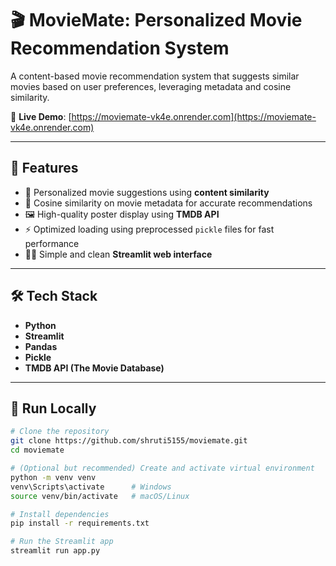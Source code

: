 # 🎬 MovieMate: Personalized Movie Recommendation System

A content-based movie recommendation system that suggests similar movies based on user preferences, leveraging metadata and cosine similarity.

🔗 **Live Demo**: [https://moviemate-vk4e.onrender.com](https://moviemate-vk4e.onrender.com)

---

## 📌 Features

- 🎯 Personalized movie suggestions using **content similarity**
- 🧠 Cosine similarity on movie metadata for accurate recommendations
- 🖼️ High-quality poster display using **TMDB API**
- ⚡ Optimized loading using preprocessed `pickle` files for fast performance
- 🧑‍💻 Simple and clean **Streamlit web interface**

---

## 🛠️ Tech Stack

- **Python**
- **Streamlit**
- **Pandas**
- **Pickle**
- **TMDB API (The Movie Database)**

---

## 🚀 Run Locally

```bash
# Clone the repository
git clone https://github.com/shruti5155/moviemate.git
cd moviemate

# (Optional but recommended) Create and activate virtual environment
python -m venv venv
venv\Scripts\activate      # Windows
source venv/bin/activate   # macOS/Linux

# Install dependencies
pip install -r requirements.txt

# Run the Streamlit app
streamlit run app.py
